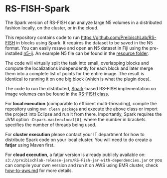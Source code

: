 # RS-FISH-Spark
The Spark version of RS-FISH can analyze large N5 volumes in a distributed fashion locally, on the cluster, or in the cloud. 

This repository contains code to run https://github.com/PreibischLab/RS-FISH in blocks using Spark. It requires the dataset to be saved in the N5 format. You can easily resave and open an N5 dataset in Fiji using the pre-installed [n5-ij](https://github.com/saalfeldlab/n5-ij). An example N5 file can be found in the [resource folder](https://github.com/PreibischLab/RS-FISH-Spark/tree/main/src/main/resources).

The code will virtually split the task into small, overlapping blocks and compute the localizations independently for each block and later merge them into a complete list of points for the entire image. The result is identical to running it on one big block (which is what the plugin does).

The code to run the distributed, [Spark](http://spark.apache.org)-based RS-FISH implementation on image volumes can be found in the [RS-FISH class](https://github.com/PreibischLab/RS-FISH-Spark/blob/main/src/main/java/net/preibisch/rsfish/spark/SparkRSFISH.java).

For **local execution** (comparable to efficient multi-threading), compile the repository using `mvn clean package` and execute the above class or import the project into Eclipse and run it from there. Importantly, Spark requires the JVM option `-Dspark.master=local[8]`, where the number in brackets specifies the number of threads being used.

For **cluster execution** please contact your IT department for how to distribute Spark code on your local cluster. You will need to do create a **fatjar** using Maven first.

For **cloud execution**, a fatjar version is already publicly available on: `s3://preibischlab-release-jars/RS-Fish-jar-with-dependencies.jar`
or you can compile your own version and run it on AWS using EMR cluster, check [how-to-aws.md](how_to_aws.md) for more details.

